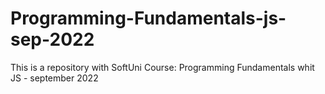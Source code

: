# Programming-Fundamentals-js-sep-2022
This is a repository with SoftUni Course: Programming Fundamentals whit JS - september 2022
